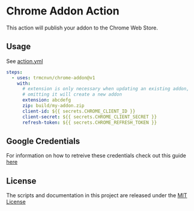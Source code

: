 # Chrome Addon Action

This action will publish your addon to the Chrome Web Store.

## Usage

See [action.yml](action.yml)

```yaml
steps:
  - uses: trmcnvn/chrome-addon@v1
    with:
      # extension is only necessary when updating an existing addon,
      # omitting it will create a new addon
      extension: abcdefg
      zip: build/my-addon.zip
      client-id: ${{ secrets.CHROME_CLIENT_ID }}
      client-secret: ${{ secrets.CHROME_CLIENT_SECRET }}
      refresh-token: ${{ secrets.CHROME_REFRESH_TOKEN }}
```

## Google Credentials

For information on how to retreive these credentials check out this guide [here](https://github.com/DrewML/chrome-webstore-upload/blob/master/How%20to%20generate%20Google%20API%20keys.md)

## License

The scripts and documentation in this project are released under the [MIT License](LICENSE)
